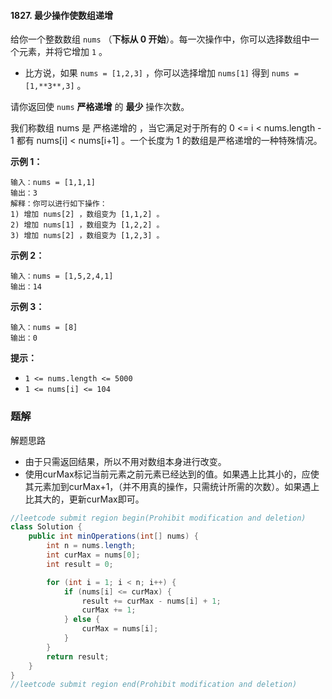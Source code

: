 #### 1827. 最少操作使数组递增

给你一个整数数组 `nums` （**下标从 0 开始**）。每一次操作中，你可以选择数组中一个元素，并将它增加 `1` 。

- 比方说，如果 `nums = [1,2,3]` ，你可以选择增加 `nums[1]` 得到 `nums = [1,**3**,3]` 。

请你返回使 `nums` **严格递增** 的 **最少** 操作次数。

我们称数组 nums 是 严格递增的 ，当它满足对于所有的 0 <= i < nums.length - 1 都有 nums[i] < nums[i+1] 。一个长度为 1 的数组是严格递增的一种特殊情况。

**示例 1：**

```shell
输入：nums = [1,1,1]
输出：3
解释：你可以进行如下操作：
1) 增加 nums[2] ，数组变为 [1,1,2] 。
2) 增加 nums[1] ，数组变为 [1,2,2] 。
3) 增加 nums[2] ，数组变为 [1,2,3] 。
```

**示例 2：**

```shell
输入：nums = [1,5,2,4,1]
输出：14
```

**示例 3：**

```shell
输入：nums = [8]
输出：0
```

**提示：**

- `1 <= nums.length <= 5000`
- `1 <= nums[i] <= 104`

### 题解

解题思路

* 由于只需返回结果，所以不用对数组本身进行改变。
* 使用curMax标记当前元素之前元素已经达到的值。如果遇上比其小的，应使其元素加到curMax+1，（并不用真的操作，只需统计所需的次数）。如果遇上比其大的，更新curMax即可。

```java
//leetcode submit region begin(Prohibit modification and deletion)
class Solution {
    public int minOperations(int[] nums) {
        int n = nums.length;
        int curMax = nums[0];
        int result = 0;

        for (int i = 1; i < n; i++) {
            if (nums[i] <= curMax) {
                result += curMax - nums[i] + 1;
                curMax += 1;
            } else {
                curMax = nums[i];
            }
        }
        return result;
    }
}
//leetcode submit region end(Prohibit modification and deletion)

```

